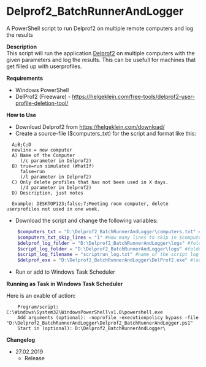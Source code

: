 # Delprof2_BatchRunnerAndLogger
  A PowerShell script to run Delprof2 on multiple remote computers and log the results

**Description**  
  This script will run the application [Delprof2](https://helgeklein.com/free-tools/delprof2-user-profile-deletion-tool/) on multiple computers with the given parameters and log the results.
  This can be usefull for machines that get filled up with userprofiles.


**Requirements**
* Windows PowerShell
* DelProf2 (Freeware) - https://helgeklein.com/free-tools/delprof2-user-profile-deletion-tool/


**How to Use**  

* Download Delprof2 from https://helgeklein.com/download/
* Create a source-file ($computers_txt) for the script and format like this:
```
  A;B;C;D  
  newline = new computer
  A) Name of the Computer
     (/c parameter in Delprof2)
  B) true=run simulated (WhatIf)
     false=run
     (/l parameter in Delprof2)
  C) Only delete profiles that has not been used in X days.
     (/d parameter in Delprof2)
  D) Description, just notes
  
  Example: DESKTOP123;false;7;Meeting room computer, delete userprofiles not used in one week.
```
* Download the script and change the following variables:
```powershell
    $computers_txt = "D:\Delprof2_BatchRunnerAndLogger\computers.txt" #textfile with list of computers and parameters
    $computers_txt_skip_lines = "1" #How many lines to skip in $computers_txt file (If you want to write some instructions in top etc)
    $delprof_log_folder = "D:\Delprof2_BatchRunnerAndLogger\logs" #folder where the Delprof2 logs are saved
    $script_log_folder = "D:\Delprof2_BatchRunnerAndLogger\logs" #folder where script logs are saved
    $script_log_filename = "scriptrun_log.txt" #name of the script log
    $delprof_exe = "D:\Delprof2_BatchRunnerAndLogger\DelProf2.exe" #location of DelProf2 exe-file.
```
* Run or add to Windows Task Scheduler

**Running as Task in Windows Task Scheduler**

Here is an exable of action:
```
    Program/script: C:\Windows\System32\WindowsPowerShell\v1.0\powershell.exe
    Add arguments (optional): -noprofile -executionpolicy bypass -file "D:\Delprof2_BatchRunnerAndLogger\Delprof2_BatchRunnerAndLogger.ps1"
    Start in (optional): D:\Delprof2_BatchRunnerAndLogger\
```
**Changelog**  

* 27.02.2019
    * Release
